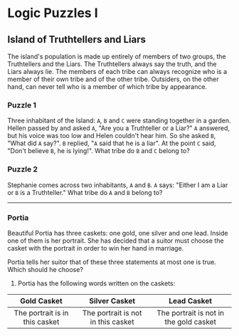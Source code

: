 # Logic Puzzles I

## Island of Truthtellers and Liars

The island's population is made up entirely of members of two groups, the Truthtellers and the Liars. The Truthtellers always say the truth, and the Liars always lie. The members of each tribe can always recognize who is a member of their own tribe and of the other tribe. Outsiders, on the other hand, can never tell who is a member of which tribe by appearance.

### Puzzle 1

Three inhabitant of the Island: `A`, `B` and `C` were standing together in a garden. Hellen passed by and asked `A`, "Are you a Truthteller or a Liar?" `A` answered, but his voice was too low and Helen couldn't hear him. So she asked `B`, "What did `A` say?". `B` replied, "`A` said that he is a liar". At the point `C` said, "Don't believe `B`, he is lying!". What tribe do `B` and `C` belong to?

### Puzzle 2

Stephanie comes across two inhabitants, `A` and `B`. `A` says: "Either I am a Liar or `B` is a Truthteller." What tribe do `A` and `B` belong to?

<hr>

### Portia

Beautiful Portia has three caskets: one gold, one silver and one lead. Inside one of them is her portrait. She has decided that a suitor must choose the casket with the portrait in order to win her hand in marriage.

Portia tells her suitor that of these three statements at most one is true. Which should he choose?

1) Portia has the following words written on the caskets:

| Gold Casket  | Silver Casket  | Lead Casket  |
|:---------:|:---------:| :-----:  |
| The portrait is in this casket   | The portrait is not in this casket      | The portrait is not in the gold casket|
